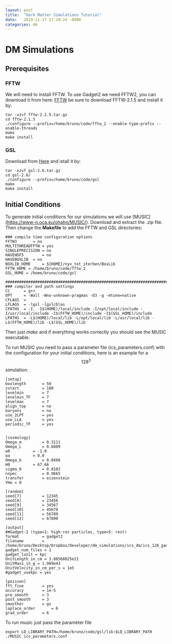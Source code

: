 ```yaml
---
layout: post
title:  "Dark Matter Simulations Tutorial"
date:   2019-11-17 17:10:24 -0800
categories: dm 
---
```


# DM Simulations

## Prerequisites 

### FFTW
We will need to install FFTW.  To use Gadget2 we need FFTW2, you can download it from here: [FFTW](http://www.fftw.org/download.html) be sure to download FFTW-2.1.5 and install it by: 


```
tar -xzvf fftw-2.1.5.tar.gz
cd fftw-2.1.5
./configure --prefix=/home/bruno/code/fftw_2 --enable-type-prefix --enable-threads
make
make install
```

### GSL

Download from [Here](ftp://ftp.gnu.org/gnu/gsl/) and istall it by:

```
tar -xzvf gsl-2.6.tar.gz 
cd gsl-2.6/
./configure --prefix=/home/bruno/code/gsl
make 
make install

```


## Initial Conditions

To generate initial conditions for our simulations we will use [MUSIC] (https://www-n.oca.eu/ohahn/MUSIC/). Download and extract the .zip file. Then change the **Makefile** to add the FFTW and GSL directories:

```
### compile time configuration options
FFTW3		= no
MULTITHREADFFTW	= yes
SINGLEPRECISION	= no
HAVEHDF5        = no
HAVEBOXLIB	= no
BOXLIB_HOME     = ${HOME}/nyx_tot_sterben/BoxLib
FFTW_HOME = /home/bruno/code/fftw_2
GSL_HOME = /home/bruno/code/gsl

##############################################################################
### compiler and path settings
CC      = g++
OPT     = -Wall -Wno-unknown-pragmas -O3 -g -mtune=native
CFLAGS  =  
LFLAGS  = -lgsl -lgslcblas 
CPATHS  = -I. -I$(HOME)/local/include -I/opt/local/include -I/usr/local/include -I$(FFTW_HOME)/include -I$(GSL_HOME)/include
LPATHS  = -L$(HOME)/local/lib -L/opt/local/lib -L/usr/local/lib -L$(FFTW_HOME)/lib -L$(GSL_HOME)/lib 
```

Then just *make* and if everything works correctly you should see the MUSIC executable.

To run MUSIC you need to pass a parameter file (ics_parameters.conf) with the configuration for your initial conditions, here is an example for a $$128^3$$ simulation:

```
[setup]
boxlength		= 50
zstart			= 100
levelmin		= 7
levelmin_TF		= 7
levelmax		= 7
align_top		= no
baryons			= no
use_2LPT		= yes
use_LLA			= yes
periodic_TF		= yes


[cosmology]
Omega_m			= 0.3111
Omega_L			= 0.6889
w0			= -1.0
wa			= 0.0
Omega_b			= 0.0486
H0			= 67.66
sigma_8			= 0.8102
nspec			= 0.9665
transfer		= eisenstein
YHe = 0

[random]
seed[7]			= 12345
seed[8]			= 23456
seed[9]			= 34567
seed[10]		= 45678
seed[11]		= 56789
seed[12]		= 67890

[output]
##Gadget-2 (type=1: high-res particles, type=5: rest)
format			= gadget2
filename		= /home/bruno/Desktop/Dropbox/Developer/dm_simulations/ics_dm/ics_128_gadget
gadget_num_files = 1
gadget_lunit = kpc
UnitLength_in_cm = 3.08568025e21
UnitMass_in_g = 1.989e43
UnitVelocity_in_cm_per_s = 1e5
#gadget_usekpc = yes

[poisson]
fft_fine		= yes
accuracy		= 1e-5
pre_smooth		= 3
post_smooth		= 3
smoother		= gs
laplace_order		= 6
grad_order		= 6
```

To run music just pass the parameter file

```
export LD_LIBRARY_PATH=/home/bruno/code/gsl/lib:$LD_LIBRARY_PATH
./MUSIC ics_parameters.conf
```
